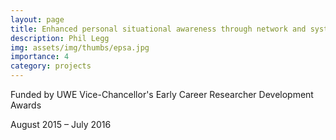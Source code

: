 ```yaml
---
layout: page
title: Enhanced personal situational awareness through network and systems visualization
description: Phil Legg
img: assets/img/thumbs/epsa.jpg
importance: 4
category: projects
---
```


Funded by UWE Vice-Chancellor's Early Career Researcher Development Awards

August 2015 – July 2016
